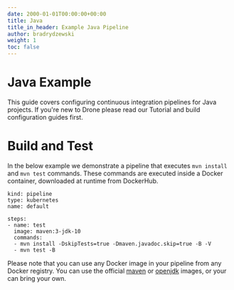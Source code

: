 ```yaml
---
date: 2000-01-01T00:00:00+00:00
title: Java
title_in_header: Example Java Pipeline
author: bradrydzewski
weight: 1
toc: false
---
```


# Java Example

This guide covers configuring continuous integration pipelines for Java projects. If you're new to Drone please read our Tutorial and build configuration guides first.

# Build and Test

In the below example we demonstrate a pipeline that executes `mvn install` and `mvn test` commands. These commands are executed inside a Docker container, downloaded at runtime from DockerHub.

```
kind: pipeline
type: kubernetes
name: default

steps:
- name: test
  image: maven:3-jdk-10
  commands:
  - mvn install -DskipTests=true -Dmaven.javadoc.skip=true -B -V
  - mvn test -B
```

Please note that you can use any Docker image in your pipeline from any Docker registry. You can use the official [maven](https://hub.docker.com/r/_/maven/) or [openjdk](https://hub.docker.com/r/_/openjdk/) images, or your can bring your own.
